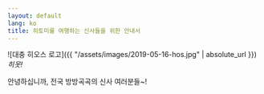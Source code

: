 ```yaml
---
layout: default
lang: ko
title: 히토미를 여행하는 신사들을 위한 안내서
---
```


![대충 히오스 로고]({{ "/assets/images/2019-05-16-hos.jpg" | absolute_url }})  
*히옷!*

안녕하십니까, 전국 방방곡곡의 신사 여러분들~!
